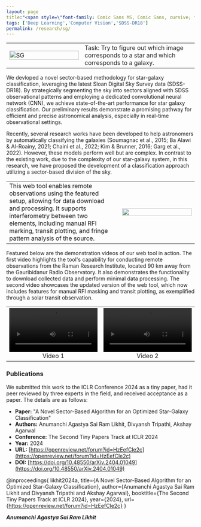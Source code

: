 ```yaml
---
layout: page
title:"<span style=\"font-family: Comic Sans MS, Comic Sans, cursive; font-size:32px;\"> A NOVEL SECTOR BASED ALGORITHM FOR AN OPTIMIZED STAR-GALAXY CLASSIFICATION </span> "
tags: ['Deep Learning','Computer Vision','SDSS-DR18']
permalink: /research/sg/
---
```

<table style="width: 100%;">
<tr>

<td style="width: 40%;"> <!-- Image cell with 40% width -->
<img src="https://github.com/user-attachments/assets/61eb92a8-49d3-4d4a-b96d-d60cbc22573e" alt="SG"  style="width: 100%;">
</td>
<td valign="middle" style="width: 60%;"> <!-- Text cell with 60% width -->
Task: Try to figure out which image corresponds to a star and which corresponds to a galaxy.
</td>

</tr>
</table>

We devloped a novel sector-based methodology for star-galaxy classification, leveraging the latest Sloan Digital Sky Survey data (SDSS-DR18). By strategically segmenting the sky into sectors aligned with SDSS observational patterns and employing a dedicated convolutional neural network (CNN), we achieve state-of-the-art performance for star galaxy classification. Our preliminary results demonstrate a promising pathway for efficient and precise astronomical analysis, especially in real-time observational settings.

Recently, several research works have been developed to help astronomers by automatically classifying the galaxies (Soumagnac et al., 2015; Ba Alawi & Al-Roainy, 2021; Chaini et al., 2022; Kim & Brunner, 2016; Garg et al., 2022). However, these models perform well but are complex. In contrast to the existing work, due to the complexity of our star-galaxy system, in this research, we have proposed the development of a classification approach utilizing a sector-based division of the sky.



<table style="width: 100%;">
<tr>
<td valign="middle" style="width: 60%;"> <!-- Text cell with 60% width -->
This web tool enables remote observations using the featured setup, allowing for data download and processing. It supports interferometry between two elements, including manual RFI marking, transit plotting, and fringe pattern analysis of the source.
</td>

<td style="width: 40%;"> <!-- Image cell with 40% width -->
<img src="https://github.com/astropi-b/astropi-b.github.io/assets/78492090/12610403-bcdf-4bd0-9bfd-d41817f6c46d" style="width: 100%;">
</td>


</tr>
</table>




Featured below are the demonstration videos of our web tool in action. The first video highlights the tool's capability for conducting remote observations from the Raman Research Institute, located 90 km away from the Gauribidanur Radio Observatory. It also demonstrates the functionality to download collected data and perform minimal data processing. The second video showcases the updated version of the web tool, which now includes features for manual RFI masking and transit plotting, as exemplified through a solar transit observation.

<table style="width: 100%;">
  <tr>
    <!-- First Video -->
    <td style="width: 50%; text-align: center;">
      <video width="100%" controls>
        <source src="https://github.com/astropi-b/astropi-b.github.io/assets/78492090/e1e52533-297b-4744-b1f5-41eac8e80cee" type="video/mp4">
        Your browser does not support the video tag.
      </video>
      <div>Video 1</div>
    </td>
    <!-- Second Video -->
    <td style="width: 50%; text-align: center;">
      <video width="100%" controls>
        <source src="https://github.com/astropi-b/astropi-b.github.io/assets/78492090/31b67e30-f72c-4b32-b0b0-3b8099260d59" type="video/mp4">
        Your browser does not support the video tag.
      </video>
      <div>Video 2</div>
    </td>
  </tr>
</table>

### Publications

We submitted this work to the ICLR Conference 2024 as a tiny paper, had it peer reviewed by three experts in the field, and received acceptance as a paper. The details are as follows:

- **Paper:** "A Novel Sector-Based Algorithm for an Optimized Star-Galaxy Classification"
- **Authors:** Anumanchi Agastya Sai Ram Likhit, Divyansh Tripathi, Akshay Agarwal
- **Conference:** The Second Tiny Papers Track at ICLR 2024
- **Year:** 2024
- **URL:** [https://openreview.net/forum?id=HzEefCle2c](https://openreview.net/forum?id=HzEefCle2c)
- **DOI:** [https://doi.org/10.48550/arXiv.2404.01049](https://doi.org/10.48550/arXiv.2404.01049)

@inproceedings{
likhit2024a,
title={A Novel Sector-Based Algorithm for an Optimized Star-Galaxy Classification},
author={Anumanchi Agastya Sai Ram Likhit and Divyansh Tripathi and Akshay Agarwal},
booktitle={The Second Tiny Papers Track at ICLR 2024},
year={2024},
url={https://openreview.net/forum?id=HzEefCle2c}
}


***Anumanchi Agastya Sai Ram Likhit***

 
